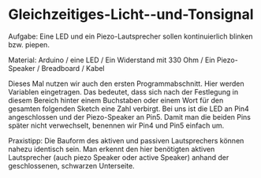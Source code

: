 # Gleichzeitiges-Licht--und-Tonsignal
Aufgabe: Eine LED und ein Piezo-Lautsprecher sollen kontinuierlich blinken bzw. piepen.

Material: Arduino / eine LED / Ein Widerstand mit 330 Ohm / Ein Piezo-Speaker / Breadboard / Kabel

Dieses Mal nutzen wir auch den ersten Programmabschnitt. Hier werden Variablen eingetragen. Das bedeutet, dass sich nach der Festlegung in diesem Bereich hinter einem Buchstaben oder einem Wort für den gesamten folgenden Sketch eine Zahl verbirgt. Bei uns ist die LED an Pin4 angeschlossen und der Piezo-Speaker an Pin5. Damit man die beiden Pins später nicht verwechselt, benennen wir Pin4 und Pin5 einfach um.

Praxistipp: Die Bauform des aktiven und passiven Lautsprechers können nahezu identisch sein. Man erkennt den hier benötigten aktiven Lautsprecher (auch piezo Speaker oder active Speaker) anhand der geschlossenen, schwarzen Unterseite.
